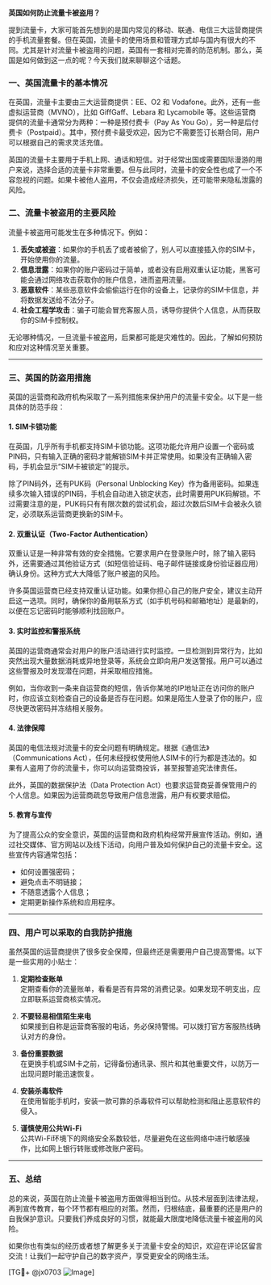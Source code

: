 **英国如何防止流量卡被盗用？**

提到流量卡，大家可能首先想到的是国内常见的移动、联通、电信三大运营商提供的手机流量套餐。但在英国，流量卡的使用场景和管理方式却与国内有很大的不同。尤其是针对流量卡被盗用的问题，英国有一套相对完善的防范机制。那么，英国是如何做到这一点的呢？今天我们就来聊聊这个话题。

### 一、英国流量卡的基本情况

在英国，流量卡主要由三大运营商提供：EE、O2 和 Vodafone。此外，还有一些虚拟运营商（MVNO），比如 GiffGaff、Lebara 和 Lycamobile 等。这些运营商提供的流量卡通常分为两种：一种是预付费卡（Pay As You Go），另一种是后付费卡（Postpaid）。其中，预付费卡最受欢迎，因为它不需要签订长期合同，用户可以根据自己的需求灵活充值。

英国的流量卡主要用于手机上网、通话和短信。对于经常出国或需要国际漫游的用户来说，选择合适的流量卡非常重要。但与此同时，流量卡的安全性也成了一个不容忽视的问题。如果卡被他人盗用，不仅会造成经济损失，还可能带来隐私泄露的风险。

### 二、流量卡被盗用的主要风险

流量卡被盗用可能发生在多种情况下。例如：

1. **丢失或被盗**：如果你的手机丢了或者被偷了，别人可以直接插入你的SIM卡，开始使用你的流量。
2. **信息泄露**：如果你的账户密码过于简单，或者没有启用双重认证功能，黑客可能会通过网络攻击获取你的账户信息，进而盗用流量。
3. **恶意软件**：某些恶意软件会偷偷运行在你的设备上，记录你的SIM卡信息，并将数据发送给不法分子。
4. **社会工程学攻击**：骗子可能会冒充客服人员，诱导你提供个人信息，从而获取你的SIM卡控制权。

无论哪种情况，一旦流量卡被盗用，后果都可能是灾难性的。因此，了解如何预防和应对这种情况至关重要。

---

### 三、英国的防盗用措施

英国的运营商和政府机构采取了一系列措施来保护用户的流量卡安全。以下是一些具体的防范手段：

#### 1. **SIM卡锁功能**
在英国，几乎所有手机都支持SIM卡锁功能。这项功能允许用户设置一个密码或PIN码，只有输入正确的密码才能解锁SIM卡并正常使用。如果没有正确输入密码，手机会显示“SIM卡被锁定”的提示。

除了PIN码外，还有PUK码（Personal Unblocking Key）作为备用密码。如果连续多次输入错误的PIN码，手机会自动进入锁定状态，此时需要用PUK码解锁。不过需要注意的是，PUK码只有有限次数的尝试机会，超过次数后SIM卡会被永久锁定，必须联系运营商更换新的SIM卡。

#### 2. **双重认证（Two-Factor Authentication）**
双重认证是一种非常有效的安全措施。它要求用户在登录账户时，除了输入密码外，还需要通过其他验证方式（如短信验证码、电子邮件链接或身份验证器应用）确认身份。这种方式大大降低了账户被盗的风险。

许多英国运营商已经支持双重认证功能。如果你担心自己的账户安全，建议主动开启这一选项。同时，确保你的备用联系方式（如手机号码和邮箱地址）是最新的，以便在忘记密码时能够顺利找回账户。

#### 3. **实时监控和警报系统**
英国的运营商通常会对用户的账户活动进行实时监控。一旦检测到异常行为，比如突然出现大量数据消耗或异地登录等，系统会立即向用户发送警报。用户可以通过这些警报及时发现潜在问题，并采取相应措施。

例如，当你收到一条来自运营商的短信，告诉你某地的IP地址正在访问你的账户时，你应该立刻检查自己的设备是否存在问题。如果是陌生人登录了你的账户，应尽快更改密码并冻结相关服务。

#### 4. **法律保障**
英国的电信法规对流量卡的安全问题有明确规定。根据《通信法》（Communications Act），任何未经授权使用他人SIM卡的行为都是违法的。如果有人盗用了你的流量卡，你可以向运营商投诉，甚至报警追究法律责任。

此外，英国的数据保护法（Data Protection Act）也要求运营商妥善保管用户的个人信息。如果因为运营商疏忽导致用户信息泄露，用户有权要求赔偿。

#### 5. **教育与宣传**
为了提高公众的安全意识，英国的运营商和政府机构经常开展宣传活动。例如，通过社交媒体、官方网站以及线下活动，向用户普及如何保护自己的流量卡安全。这些宣传内容通常包括：
- 如何设置强密码；
- 避免点击不明链接；
- 不随意透露个人信息；
- 定期更新操作系统和应用程序。

---

### 四、用户可以采取的自我防护措施

虽然英国的运营商提供了很多安全保障，但最终还是需要用户自己提高警惕。以下是一些实用的小贴士：

1. **定期检查账单**  
   定期查看你的流量账单，看看是否有异常的消费记录。如果发现不明支出，应立即联系运营商核实情况。

2. **不要轻易相信陌生来电**  
   如果接到自称是运营商客服的电话，务必保持警惕。可以拨打官方客服热线确认对方的身份。

3. **备份重要数据**  
   在更换手机或SIM卡之前，记得备份通讯录、照片和其他重要文件，以防万一出现问题时能迅速恢复。

4. **安装杀毒软件**  
   在使用智能手机时，安装一款可靠的杀毒软件可以帮助检测和阻止恶意软件的侵入。

5. **谨慎使用公共Wi-Fi**  
   公共Wi-Fi环境下的网络安全系数较低，尽量避免在这些网络中进行敏感操作，比如网上银行转账或修改账户密码。

---

### 五、总结

总的来说，英国在防止流量卡被盗用方面做得相当到位。从技术层面到法律法规，再到宣传教育，每个环节都有相应的对策。然而，归根结底，最重要的还是用户的自我保护意识。只要我们养成良好的习惯，就能最大限度地降低流量卡被盗用的风险。

如果你也有类似的经历或者想了解更多关于流量卡安全的知识，欢迎在评论区留言交流！让我们一起守护自己的数字资产，享受更安全的网络生活。

[TG💪+ @jx0703 ![Image](https://github.com/user-attachments/assets/dbca1d08-cadb-493c-b0ec-ad6f7a83f270)]